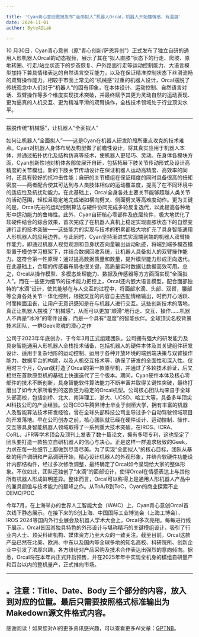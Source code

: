 ```yaml
---

title: 'Cyan青心意创震撼发布“全面拟人”机器人OrcaⅠ，机器人开始懂情感、有温度'
date: 2024-11-01
author: ByteAILab

---
```


10 月30日，Cyan青心意创（原“青心创新/萨恩异创”）正式发布了独立自研的通用人形机器人OrcaⅠ的动态视频，展示了其在“拟人直膝”状态下的行走、爬坡、原地转圈、行走/站立状态下的步态恢复、户外路面行走等运动控制能力，大语言模型加持下兼具情绪表达的自然语言交互能力，以及在保证精准控制状态下丝滑流畅的双臂操作能力。相较于市面上常见的“机械感”过重的机器人设计，OrcaⅠ摆脱了传统观念中人们对于“机器人”的固有印象，在本体设计、运动控制、自然语言对话、双臂操作等多个维度实现技术突破，并最终赋予其更为灵动自然的运动表现、更为逼真的人机交互、更为精准平滑的双臂操作，全栈技术领域处于行业顶尖水平。

---
摆脱传统“机械感”，让机器人“全面拟人”

如何让机器人“全面拟人”——这是Cyan在机器人研发阶段所重点攻克的技术难点。Cyan对机器人身体布局及构型做了前瞻性设计，将其真实应用于机器人本体，并通过拓扑优化及结构仿真等技术，使机器人更轻巧、灵动。在身体各模块方面，Cyan创新性地对机体各部位展开自研，包括拓展下肢关节传动形式及设计高精度的关节模组。新的下肢关节传动设计在保证机器人运动高精度、高效率的同时，还具有较好的抗冲击性能；自研的关节模组在保证精度的同时具备很高的扭矩密度——两者配合使其可达到与人类肢体相似的运动覆盖度，提高了在不同环境中的适应性及抗扰动能力。在此基础上，OrcaⅠ全身各处主要关节能够超越人类关节的活动范围，轻松且稳定地完成诸如横向劈叉、侧面劈叉等高难度动作。更为关键的是，OrcaⅠ先进的运动控制算法与硬件协同完成多轮反复选代，以此提高各种地形中运动能力的鲁棒性。此外，Cyan自研核心零部件及底层软件，极大地优化了软硬件结合的综合效果，首次完成了在机器人真机上稳定实现直膝状态下的自然变速行走的技术突破——这些能力的实现与技术的积累都极大地扩充了具身智能通用人形机器人的应用边界。与此同时，Cyan坚持渐进式实现端到端的机器人双臂操作能力，即通过机器人视觉观测和自身状态向量输出运动轨迹，将端到端多模态模型置于模仿学习框架下，并结合数据回收系统，让机器人具备拟人的双臂操作能力。这符合第一性原理：通过提高数据质量和数量，提升模型能力形成正向迭代。在此基础上，合理的传感器布局也很关键，高质量实时数据让数据高效可用。总之，OrcaⅠ从操作模型、多模态处理能力、数据及传感器等方方面面实现“全面拟人”。而在一些更为细节的技术能力把控上，OrcaⅠ还内嵌大语言模型，配合面部独特的“水滴”设计，使其能够在与人交互的过程中，将面部水滴、头部、双臂，腰部等全身各处关节一体化控制，根据交互的内容自主匹配情绪输出，时而开心活跃、时而掩面沮丧，让用户无意识感知是在与机器人进行交互。这些创新技术的落地，真正让机器人摆脱了“机械感”，从而可以更加“顺滑”地行走、交互、操作……机器人不再是“冰冷”的零件设备，而是一个具有“温度”的智能伙伴。全球顶尖名校背景技术团队，一群Geek灵魂的潜心之作

公司于2023年年底创办，于今年3月正式组建团队。公司拥有强大的研发能力及具身智能通用人形机器人全栈技术储备，包括机器人的硬件本体及其关键组件研发设计、适用于复杂地形的运动控制、运用于各种开放环境的端到端决策与双臂操作能力、数据平台的构建，以及人机交互技术等，确保了研发的全面性和深入性。仅用时三个月，Cyan就打造了OrcaⅠ的第一款原型机，并通过了多轮技术验证，后又相继在首款原型机的基础上快速迭代了三个版本。期间，Cyan硬件本体及核心零部件的技术不断创新，具身智能软件算法能力不断丰富并取得关键性突破，最终打磨出了如今大家所看到的这款更为稳定的OrcaⅠ机型。公司核心团队均来自于全球头部高校，包括剑桥、北大、南洋理工、浙大、UCSD、哈工大等，具备多年顶尖AI科技公司的产业经验。公司CEO牛腾昦博士毕业于剑桥大学，拥有丰富的机器人及智能算法技术研发经验，曾在全球头部科技公司主导过多个自动驾驶领域项目的开发落地。早在公司创办之前，核心团队就已经在硬件设计、运动控制、操作、交互等具身智能机器人领域取得了一系列重大技术突破，在IROS、ICRA、CoRL、JFR等学术顶会及顶刊上发表了数十篇论文，拥有多项专利，这也坚定了团队要打造一款独立自研机器人的信心与决心。正是这样一群追求极致的Geek，力求在每一处细节上都做到尽善尽美。为了实现“全面拟人”的核心目标，团队从基础的用户调研和产品调研开始，精心设计机器人的外观形象，并结合软硬件功能设计内部结构件，经过多次修改调整，最终确定了OrcaⅠ如今呈现给大家的整体形象。不仅如此，团队还独创了“水滴”的面部设计，使得OrcaⅠ在情感表达上与其他所有机器人形成鲜明差异。整体而言，OrcaⅠ可以称得上是通用人形机器人产品中的兼具颜值与技术能力的巅峰之作。从ToA/B到ToC，Cyan的商业探索不止DEMO/POC

今年7月，在上海举办的世界人工智能大会（WAIC）上，Cyan青心意创OrcaⅠ首次线下静态展示。在接下来的S创上海、中国国际工业博览会（上海工博会）、IROS 2024等国内外行业展会及机器人学术大会上，OrcaⅠ多次亮相。每每进行线下展示，OrcaⅠ皆因其独具特色的外形设计与堪称精巧的关键模组设计，吸引了行业内人士、顶尖科研机构、媒体资方乃至大众的一致关注。截至目前，OrcaⅠ这款产品已然在北美、欧洲、中东以及国内等全球多地的知名高校、科研院所、创新企业中引发了浓厚兴趣，各方纷纷对产品采购及技术合作表达出强烈的意向倾向。据悉，OrcaⅠ将在本年内正式开启预售，并在2025年年中实现全机身的模组自研量产和百台以内的整机量产，正式推向市场。


---

。注意：Title、Date、Body 三个部分的内容，放入到对应的位置。最后只需要按照格式标准输出为Makedown源文件格式内容。
---
感谢阅读！如果您对AI的更多资讯感兴趣，可以查看更多AI文章：[GPTNB](https://gptnb.com)。